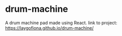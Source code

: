 # drum-machine
A drum machine pad made using React.
link to project: https://laygofiona.github.io/drum-machine/ 
